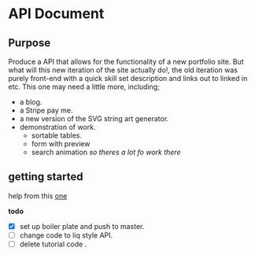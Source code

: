 # API Document

## Purpose

Produce a API that allows for the functionality of a new portfolio site.
But what will this new iteration of the site actually do!, the old iteration was purely front-end with a quick skill set description and links out to linked in etc.
This one may need a little more, including;
- a blog.
- a Stripe pay me.
- a new version of the SVG string art generator.
- demonstration of work.
    - sortable tables.
    - form with preview
    - search animation
_so theres a lot fo work there_


## getting started

help from this [one](https://www.youtube.com/watch?v=68KLyXWQ5CU&list=PLM_i0obccy3uwR6ZYa7QE03xDRAqs4Aso&index=10)

**todo**
- [x] set up boiler plate and push to master.
- [ ] change code to liq style API.
- [ ] delete tutorial code .
